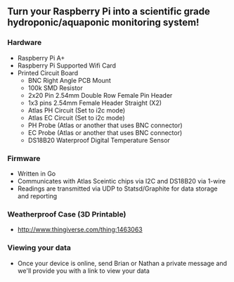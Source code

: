 ## Turn your Raspberry Pi into a scientific grade hydroponic/aquaponic monitoring system!

### Hardware
- Raspberry Pi A+
- Raspberry Pi Supported Wifi Card
- Printed Circuit Board
  - BNC Right Angle PCB Mount
  - 100k SMD Resistor
  - 2x20 Pin 2.54mm Double Row Female Pin Header
  - 1x3 pins 2.54mm Female Header Straight (X2)
  - Atlas PH Circuit (Set to i2c mode)
  - Atlas EC Circuit (Set to i2c mode)
  - PH Probe (Atlas or another that uses BNC connector)
  - EC Probe (Atlas or another that uses BNC connector)
  - DS18B20 Waterproof Digital Temperature Sensor

### Firmware
- Written in Go 
- Communicates with Atlas Sceintic chips via I2C and DS18B20 via 1-wire
- Readings are transmitted via UDP to Statsd/Graphite for data storage and reporting

### Weatherproof Case (3D Printable)
- http://www.thingiverse.com/thing:1463063

### Viewing your data
- Once your device is online, send Brian or Nathan a private message and we'll provide you with a link to view your data
